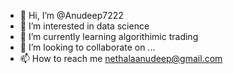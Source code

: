 - 👋 Hi, I’m @Anudeep7222
- 👀 I’m interested in data science 
- 🌱 I’m currently learning algorithimic trading
- 💞️ I’m looking to collaborate on ...
- 📫 How to reach me nethalaanudeep@gmail.com

<!---
Anudeep7222/Anudeep7222 is a ✨ special ✨ repository because its `README.md` (this file) appears on your GitHub profile.
You can click the Preview link to take a look at your changes.
--->
